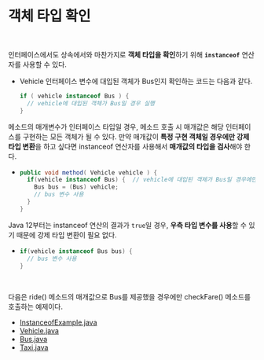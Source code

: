 # 객체 타입 확인
<br/>

인터페이스에서도 상속에서와 마찬가지로 **객체 타입을 확인**하기 위해 **`instanceof`** 연산자를 사용할 수 있다.
- Vehicle 인터페이스 변수에 대입된 객체가 Bus인지 확인하는 코드는 다음과 같다.
  ```java
  if ( vehicle instanceof Bus ) {
    // vehicle에 대입된 객체가 Bus일 경우 실행
  }
  ```
메소드의 매개변수가 인터페이스 타입일 경우, 메소드 호출 시 매개값은 해당 인터페이스를 구현하는 모든 객체가 될 수 있다.
만약 매개값이 **특정 구현 객체일 경우에만 강제 타입 변환**을 하고 싶다면 instanceof 연산자를 사용해서 **매개값의 타입을 검사**해야 한다.
- ```java
  public void method( Vehicle vehicle ) {
    if(vehicle instanceof Bus) {  // vehicle에 대입된 객체가 Bus일 경우에만 Bus로 강제 타입 변환시킴
      Bus bus = (Bus) vehicle;
      // bus 변수 사용
    }
  }
  ```
  
Java 12부터는 instanceof 연산의 결과가 `true`일 경우, **우측 타입 변수를 사용**할 수 있기 때문에 강제 타입 변환이 필요 없다.
- ```java
  if(vehicle instanceof Bus bus) {
    // bus 변수 사용
  }
  ```
<br/>

다음은 ride() 메소드의 매개값으로 Bus를 제공했을 경우에만 checkFare() 메소드를 호출하는 예제이다.
- [InstanceofExample.java](https://github.com/silxbro/java/blob/main/src/thisisjava/ch08/sec12/InstanceofExample.java)
- [Vehicle.java](https://github.com/silxbro/java/blob/main/src/thisisjava/ch08/sec12/Vehicle.java)
- [Bus.java](https://github.com/silxbro/java/blob/main/src/thisisjava/ch08/sec12/Bus.java)
- [Taxi.java](https://github.com/silxbro/java/blob/main/src/thisisjava/ch08/sec12/Taxi.java)
